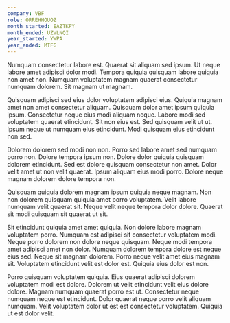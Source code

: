 ```yaml
---
company: VBF
role: ORREHHOUOZ
month_started: EAZTKPY
month_ended: UZVLNQI
year_started: YWPA
year_ended: MTFG
---
```


Numquam consectetur labore est. Quaerat sit aliquam sed ipsum. Ut neque labore amet adipisci dolor modi. Tempora quiquia quisquam labore quiquia non amet non. Numquam voluptatem magnam quaerat consectetur numquam dolorem. Sit magnam ut magnam.

Quisquam adipisci sed eius dolor voluptatem adipisci eius. Quiquia magnam amet non amet consectetur aliquam. Quisquam dolor amet ipsum quiquia ipsum. Consectetur neque eius modi aliquam neque. Labore modi sed voluptatem quaerat etincidunt. Sit non eius est. Sed quisquam velit ut ut. Ipsum neque ut numquam eius etincidunt. Modi quisquam eius etincidunt non sed.

Dolorem dolorem sed modi non non. Porro sed labore amet sed numquam porro non. Dolore tempora ipsum non. Dolore dolor quiquia quisquam dolorem etincidunt. Sed est dolore quisquam consectetur non amet. Dolor velit amet ut non velit quaerat. Ipsum aliquam eius modi porro. Dolore neque magnam dolorem dolore tempora non.

Quisquam quiquia dolorem magnam ipsum quiquia neque magnam. Non non dolorem quisquam quiquia amet porro voluptatem. Velit labore numquam velit quaerat sit. Neque velit neque tempora dolor dolore. Quaerat sit modi quisquam sit quaerat ut sit.

Sit etincidunt quiquia amet amet quiquia. Non dolore labore magnam voluptatem porro. Numquam est adipisci sit consectetur voluptatem modi. Neque porro dolorem non dolore neque quisquam. Neque modi tempora amet adipisci amet non dolor. Numquam dolorem tempora dolore est neque eius sed. Neque sit magnam dolorem. Porro neque velit amet eius magnam sit. Voluptatem etincidunt velit est dolor est. Quiquia eius dolor est non.

Porro quisquam voluptatem quiquia. Eius quaerat adipisci dolorem voluptatem modi est dolore. Dolorem ut velit etincidunt velit eius dolore dolore. Magnam numquam quaerat porro est ut. Consectetur neque numquam neque est etincidunt. Dolor quaerat neque porro velit aliquam numquam. Velit voluptatem dolor ut est est consectetur voluptatem. Quiquia ut est dolor velit.
    